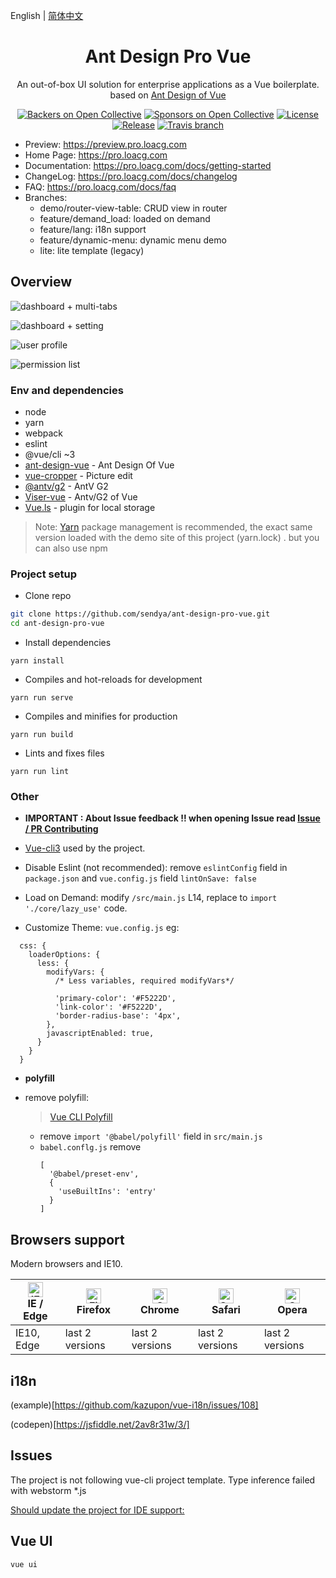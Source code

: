 English | [简体中文](./README.zh-CN.md)

<h1 align="center">Ant Design Pro Vue</h1>

<div align="center">
An out-of-box UI solution for enterprise applications as a Vue boilerplate. based on  <a href="https://vuecomponent.github.io/ant-design-vue/docs/vue/introduce-cn/" target="_blank">Ant Design of Vue</a>
</div>

<div align="center">

[![Backers on Open Collective](https://opencollective.com/ant-design-pro-vue/backers/badge.svg)](#backers) [![Sponsors on Open Collective](https://opencollective.com/ant-design-pro-vue/sponsors/badge.svg)](#sponsors) [![License](https://img.shields.io/npm/l/package.json.svg?style=flat)](https://github.com/sendya/ant-design-pro-vue/blob/master/LICENSE)
[![Release](https://img.shields.io/github/release/sendya/ant-design-pro-vue.svg?style=flat)](https://github.com/sendya/ant-design-pro-vue/releases/latest)
[![Travis branch](https://travis-ci.org/sendya/ant-design-pro-vue.svg?branch=master)](https://travis-ci.org/sendya/ant-design-pro-vue)

</div>

- Preview: https://preview.pro.loacg.com
- Home Page: https://pro.loacg.com
- Documentation: https://pro.loacg.com/docs/getting-started
- ChangeLog: https://pro.loacg.com/docs/changelog
- FAQ: https://pro.loacg.com/docs/faq
- Branches: 
  - demo/router-view-table: CRUD view in router
  - feature/demand_load: loaded on demand
  - feature/lang: i18n support
  - feature/dynamic-menu: dynamic menu demo
  - lite: lite template (legacy)


Overview
----

![dashboard + multi-tabs](https://static-2.loacg.com/open/static/github/20190224163345.jpg)

![dashboard + setting](https://static-2.loacg.com/open/static/github/20181126112124.png)

![user profile](https://static-2.loacg.com/open/static/github/20180916-134251.png)

![permission list](https://static-2.loacg.com/open/static/github/20180916-154937.png)


### Env and dependencies

- node
- yarn
- webpack
- eslint
- @vue/cli ~3
- [ant-design-vue](https://github.com/vueComponent/ant-design-vue) - Ant Design Of Vue 
- [vue-cropper](https://github.com/xyxiao001/vue-cropper) - Picture edit
- [@antv/g2](https://antv.alipay.com/zh-cn/index.html) - AntV G2
- [Viser-vue](https://viserjs.github.io/docs.html#/viser/guide/installation)  - Antv/G2 of Vue
- [Vue.ls](https://github.com/RobinCK/vue-ls) - plugin for local storage
> Note:  [Yarn](https://yarnpkg.com/) package management is recommended, the exact same version loaded with the demo site of this project (yarn.lock) . but you can also use npm


### Project setup

- Clone repo
```bash
git clone https://github.com/sendya/ant-design-pro-vue.git
cd ant-design-pro-vue
```

- Install dependencies
```
yarn install
```

- Compiles and hot-reloads for development
```
yarn run serve
```

- Compiles and minifies for production
```
yarn run build
```

- Lints and fixes files
```
yarn run lint
```


### Other

- **IMPORTANT : About Issue feedback !! when opening Issue read [Issue / PR Contributing](https://github.com/sendya/ant-design-pro-vue/issues/90)**

- [Vue-cli3](https://cli.vuejs.org/guide/) used by the project.
- Disable Eslint (not recommended): remove `eslintConfig`  field in `package.json`  and `vue.config.js` field `lintOnSave: false`

- Load on Demand: modify `/src/main.js` L14,  replace to `import './core/lazy_use'` code.

- Customize Theme:  `vue.config.js` 
eg: 
```ecmascript 6
  css: {
    loaderOptions: {
      less: {
        modifyVars: {
          /* Less variables, required modifyVars*/

          'primary-color': '#F5222D',
          'link-color': '#F5222D',
          'border-radius-base': '4px',
        },
        javascriptEnabled: true,
      }
    }
  }
```
- **polyfill**

- remove polyfill: 
  > [Vue CLI Polyfill](https://cli.vuejs.org/zh/guide/browser-compatibility.html#usebuiltins-usage)
  
  - remove `import '@babel/polyfill'`  field in  `src/main.js`
  - `babel.conflg.js` remove
    ```ecmascript 6
    [
      '@babel/preset-env',
      {
        'useBuiltIns': 'entry'
      }
    ]
    ```

## Browsers support

Modern browsers and IE10.

| [<img src="https://raw.githubusercontent.com/alrra/browser-logos/master/src/edge/edge_48x48.png" alt="IE / Edge" width="24px" height="24px" />](http://godban.github.io/browsers-support-badges/)</br>IE / Edge | [<img src="https://raw.githubusercontent.com/alrra/browser-logos/master/src/firefox/firefox_48x48.png" alt="Firefox" width="24px" height="24px" />](http://godban.github.io/browsers-support-badges/)</br>Firefox | [<img src="https://raw.githubusercontent.com/alrra/browser-logos/master/src/chrome/chrome_48x48.png" alt="Chrome" width="24px" height="24px" />](http://godban.github.io/browsers-support-badges/)</br>Chrome | [<img src="https://raw.githubusercontent.com/alrra/browser-logos/master/src/safari/safari_48x48.png" alt="Safari" width="24px" height="24px" />](http://godban.github.io/browsers-support-badges/)</br>Safari | [<img src="https://raw.githubusercontent.com/alrra/browser-logos/master/src/opera/opera_48x48.png" alt="Opera" width="24px" height="24px" />](http://godban.github.io/browsers-support-badges/)</br>Opera |
| --- | --- | --- | --- | --- |
| IE10, Edge | last 2 versions | last 2 versions | last 2 versions | last 2 versions |

## i18n

(example)[https://github.com/kazupon/vue-i18n/issues/108]

(codepen)[https://jsfiddle.net/2av8r31w/3/]

## Issues

The project is not following vue-cli project template. Type inference failed with webstorm *.js 

[Should update the project for IDE support:](https://intellij-support.jetbrains.com/hc/en-us/community/posts/115000556284-vue-import-component-Module-is-not-installed-)

## Vue UI

```
vue ui
```